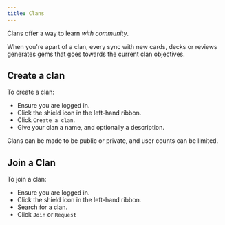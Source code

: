 ```yaml
---
title: Clans
---
```


Clans offer a way to learn *with community*.

When you're apart of a clan, every sync with new cards, decks or reviews generates gems that goes towards the current clan objectives.

Create a clan
---

To create a clan:
- Ensure you are logged in.
- Click the shield icon in the left-hand ribbon.
- Click `Create a clan`.
- Give your clan a name, and optionally a description.

Clans can be made to be public or private, and user counts can be limited.


Join a Clan
---

To join a clan:
- Ensure you are logged in.
- Click the shield icon in the left-hand ribbon.
- Search for a clan.
- Click `Join` or `Request`